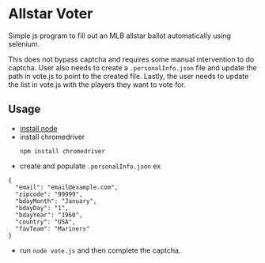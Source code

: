 # Allstar Voter

Simple js program to fill out an MLB allstar ballot automatically using selenium.

This does not bypass captcha and requires some manual intervention to do captcha.
User also needs to create a `.personalInfo.json` file and update the path in vote.js
to point to the created file. Lastly, the user needs to update the list in vote.js with
the players they want to vote for.

## Usage

- [install node](https://nodejs.org)
- install chromedriver
    ```
    npm install chromedriver
    ```
- create and populate `.personalInfo.json`
ex
```
{
  "email": "email@example.com",
  "zipcode": "99999",
  "bdayMonth": "January",
  "bdayDay": "1",
  "bdayYear": "1960",
  "country": "USA",
  "favTeam": "Mariners"
}
```
- run `node vote.js` and then complete the captcha.

